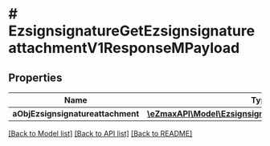 # # EzsignsignatureGetEzsignsignatureattachmentV1ResponseMPayload

## Properties

Name | Type | Description | Notes
------------ | ------------- | ------------- | -------------
**aObjEzsignsignatureattachment** | [**\eZmaxAPI\Model\EzsignsignatureattachmentResponse[]**](EzsignsignatureattachmentResponse.md) |  |

[[Back to Model list]](../../README.md#models) [[Back to API list]](../../README.md#endpoints) [[Back to README]](../../README.md)
